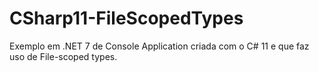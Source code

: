 # CSharp11-FileScopedTypes
Exemplo em .NET 7 de Console Application criada com o C# 11 e que faz uso de File-scoped types.
